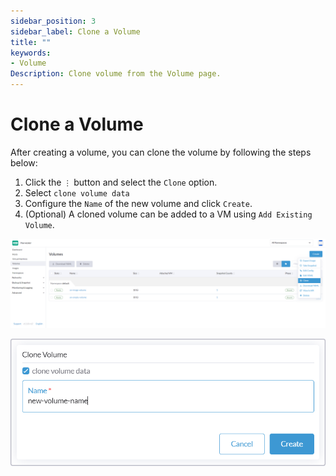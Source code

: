 ```yaml
---
sidebar_position: 3
sidebar_label: Clone a Volume
title: ""
keywords:
- Volume
Description: Clone volume from the Volume page.
---
```


# Clone a Volume

After creating a volume, you can clone the volume by following the steps below:

1. Click the `⋮` button and select the `Clone` option.
1. Select `clone volume data`
1. Configure the `Name` of the new volume and click `Create`.
1. (Optional) A cloned volume can be added to a VM using `Add Existing Volume`.

![clone-volume-1](/img/v1.1/volume/clone-volume-1.png)

![clone-volume-2](/img/v1.1/volume/clone-volume-2.png)
